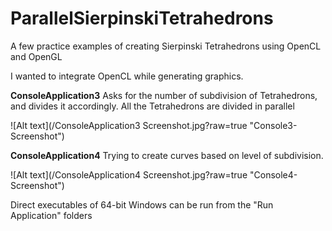 # ParallelSierpinskiTetrahedrons
A few practice examples of creating Sierpinski Tetrahedrons using OpenCL and OpenGL

I wanted to integrate OpenCL while generating graphics.

<b>ConsoleApplication3</b> 
Asks for the number of subdivision of Tetrahedrons, and divides it accordingly. All the Tetrahedrons are divided in parallel

![Alt text](/ConsoleApplication3 Screenshot.jpg?raw=true "Console3-Screenshot")

<b>ConsoleApplication4</b> 
Trying to create curves based on level of subdivision.

![Alt text](/ConsoleApplication4 Screenshot.jpg?raw=true "Console4-Screenshot")

Direct executables of 64-bit Windows can be run from the "Run Application" folders
